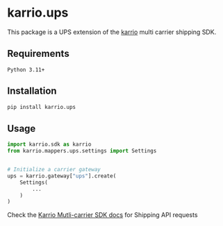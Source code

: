 # karrio.ups

This package is a UPS extension of the [karrio](https://pypi.org/project/karrio) multi carrier shipping SDK.

## Requirements

`Python 3.11+`

## Installation

```bash
pip install karrio.ups
```

## Usage

```python
import karrio.sdk as karrio
from karrio.mappers.ups.settings import Settings


# Initialize a carrier gateway
ups = karrio.gateway["ups"].create(
    Settings(
        ...
    )
)
```

Check the [Karrio Mutli-carrier SDK docs](https://docs.karrio.io) for Shipping API requests
